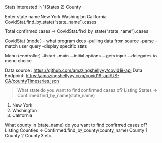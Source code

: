 Stats interested in 
1)States
2) County 

Enter state name 
New York
Washington
California  
CovidStat.find_by_state(“state_name”).cases

Total confirmed cases => CovidStat.find_by_state(“state_name”).cases

CovidStat (model) - what program does
-pulling data from source 
-parse
-match user query
-display specific stats

Menu (controller)
-#start
-main
--initial options
--gets input
--delegates to menu choice 


Data source :  https://github.com/amazingshellyyy/covid19-api
Data Endpoint: https://amazingshellyyy.com/covid19-api/US-CA/countyTimeseries.json

>What state do you want to find confirmed cases of?
Listing States => Confirmed.find_by_name(state_name)
1. New York
2. Washington
3. California 

What county in (state_name) do you want to find confirmed cases of? 
Listing Counties => Confirmed.find_by_county(county_name)
County 1 
County 2
County 3 etc. 
